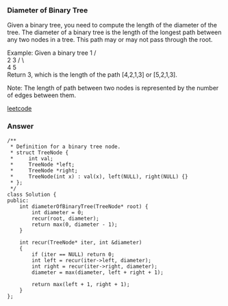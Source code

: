 ### Diameter of Binary Tree
Given a binary tree, you need to compute the length of the diameter of the tree. The diameter of a binary tree is the length of the longest path between any two nodes in a tree. This path may or may not pass through the root.

Example:
Given a binary tree 
          1
         / \
        2   3
       / \     
      4   5    
Return 3, which is the length of the path [4,2,1,3] or [5,2,1,3].

Note: The length of path between two nodes is represented by the number of edges between them.

[leetcode](https://leetcode.com/problems/diameter-of-binary-tree/description/)

### Answer

	/**
	 * Definition for a binary tree node.
	 * struct TreeNode {
	 *     int val;
	 *     TreeNode *left;
	 *     TreeNode *right;
	 *     TreeNode(int x) : val(x), left(NULL), right(NULL) {}
	 * };
	 */
	class Solution {
	public:
	    int diameterOfBinaryTree(TreeNode* root) {
	        int diameter = 0;
	        recur(root, diameter);
	        return max(0, diameter - 1);
	    }
	    
	    int recur(TreeNode* iter, int &diameter)
	    {
	        if (iter == NULL) return 0;
	        int left = recur(iter->left, diameter);
	        int right = recur(iter->right, diameter);
	        diameter = max(diameter, left + right + 1);
	        
	        return max(left + 1, right + 1);
	    }
	};